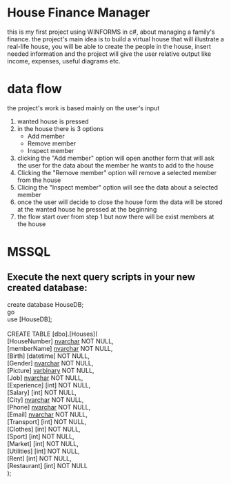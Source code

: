 # House Finance Manager

this is my first project using WINFORMS in c#, about managing a family's finance. the project's main idea is to build a virtual house that will illustrate a real-life house, you will be able to create the people in the house, insert needed information and the project will give the user relative output like income, expenses, useful diagrams etc.

# data flow
the project's work is based mainly on the user's input
<ol>
  <li> wanted house is pressed</li>
  <li> in the house there is 3 options
    <ul>
      <li> Add member</li>
      <li> Remove member</li>
      <li> Inspect member</li>
    </ul>
  </li>
  <li> clicking the "Add member" option will open another form that will ask the user for the data about the member he wants to add to the house</li>
  <li> Clicking the "Remove member" option will remove a selected member from the house </li>
  <li> Clicing the "Inspect member" option will see the data about a selected member</li>
  <li> once the user will decide to close the house form the data will be stored at the wanted house he pressed at the beginning</li>
  <li> the flow start over from step 1 but now there will be exist members at the house</li>
</ol>

# MSSQL
## Execute the next query scripts in your new created database:
create database HouseDB;<br>
go<br>
use [HouseDB];<br>
<br>
CREATE TABLE [dbo].[Houses](<br>
	[HouseNumber] [nvarchar](50) NOT NULL,<br>
	[memberName] [nvarchar](50) NOT NULL,<br>
	[Birth] [datetime] NOT NULL,<br>
	[Gender] [nvarchar](50) NOT NULL,<br>
	[Picture] [varbinary](max) NOT NULL,<br>
	[Job] [nvarchar](50) NOT NULL,<br>
	[Experience] [int] NOT NULL,<br>
	[Salary] [int] NOT NULL,<br>
	[City] [nvarchar](50) NOT NULL,<br>
	[Phone] [nvarchar](50) NOT NULL,<br>
	[Email] [nvarchar](50) NOT NULL,<br>
	[Transport] [int] NOT NULL,<br>
	[Clothes] [int] NOT NULL,<br>
	[Sport] [int] NOT NULL,<br>
	[Market] [int] NOT NULL,<br>
	[Utilities] [int] NOT NULL,<br>
	[Rent] [int] NOT NULL,<br>
	[Restaurant] [int] NOT NULL<br>
);
